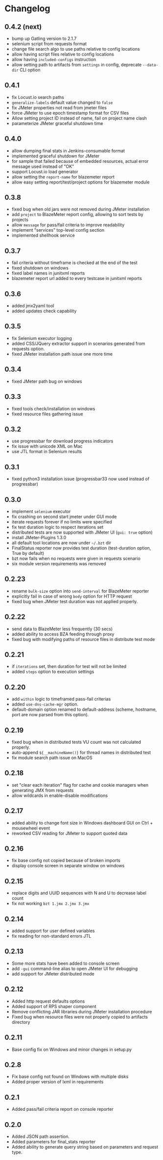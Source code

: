 # Changelog

## 0.4.2 (next)
 - bump up Gatling version to 2.1.7
 - selenium script from requests format
 - change file search algo to use paths relative to config locations
 - allow having script files relative to config locations
 - allow having `included-configs` instruction
 - allow setting path to artifacts from `settings` in config, deprecate `--data-dir` CLI option

## 0.4.1
 - fix Locust.io search paths
 - `generalize-labels` default value changed to `false`
 - fix JMeter properties not read from jmeter files
 - force JMeter to use epoch timestamp format for CSV files
 - Allow setting project ID instead of name, fail on project name clash
 - parameterize JMeter graceful shutdown time

## 0.4.0
 - allow dumping final stats in Jenkins-consumable format
 - implemented graceful shutdown for JMeter
 - for sample that failed because of embedded resources, actual error message used instead of "OK"
 - support Locust.io load generator
 - allow setting the `report-name` for blazemeter report
 - allow easy setting report/test/project options for blazemeter module

## 0.3.8
  - fixed bug when old jars were not removed during JMeter installation
  - add `project` to BlazeMeter report config, allowing to sort tests by projects
  - allow `message` for pass/fail criteria to improve readability
  - implement "services" top-level config section
  - implemented shellhook service

## 0.3.7
  - fail criteria without timeframe is checked at the end of the test
  - fixed shutdown on windows
  - fixed label names in junitxml reports
  - blazemeter report url added to every testcase in junitxml reports

## 0.3.6
  - added jmx2yaml tool
  - added updates check capability

## 0.3.5
  - fix Selenium executor logging
  - added CSS/JQuery extractor support in scenarios generated from requests option.
  - fixed JMeter installation path issue one more time

## 0.3.4
  - fixed JMeter path bug on windows
  
## 0.3.3
  - fixed tools check/installation on windows
  - fixed resource files gathering issue

## 0.3.2
  - use progressbar for download progress indicators
  - fix issue with unicode XML on Mac
  - use JTL format in Selenium results

## 0.3.1
  - fixed python3 installation issue (progressbar33 now used instead of progressbar)

## 0.3.0
  - implement `selenium` executor
  - fix crashing on second start jmeter under GUI mode
  - iterate requests forever if no limits were specified
  - fix test duration logic to respect iterations set
  - distributed tests are now supported with JMeter UI (`gui: true` option)
  - install JMeter-Plugins 1.3.0
  - all default tool locations are now under `~/.bzt` dir
  - FinalStatus reporter now provides test duration (test-duration option, True by default)
  - bzt now fails when no requests were given in requests scenario
  - six module version requirements was removed

## 0.2.23
  - rename `bulk-size` option into `send-interval` for BlazeMeter reporter
  - explicitly fail in case of wrong `body` option for HTTP request
  - fixed bug when JMeter test duration was not applied properly.

## 0.2.22
  - send data to BlazeMeter less frequently (30 secs)
  - added ability to access BZA feeding through proxy
  - fixed bug with modifying paths of resource files in distribute test mode
  
## 0.2.21
  - if `iterations` set, then duration for test will not be limited
  - added `steps` option to execution settings
  
## 0.2.20
  - add `within` logic to timeframed pass-fail criterias
  - added `use-dns-cache-mgr` option.
  - default-domain option renamed to default-address (scheme, hostname, port are now parsed from this option).
  
## 0.2.19
  - fixed bug when in distributed tests VU count was not calculated properly.
  - auto-append `${__machineName()}` for thread names in distributed test
  - fix module search path issue on MacOS

## 0.2.18
  - set "clear each iteration" flag for cache and cookie managers when generating JMX from requests
  - allow wildcards in enable-disable modifications  

## 0.2.17
  - added ability to change font size in Windows dashboard GUI on Ctrl + mousewheel event
  - reworked CSV reading for JMeter to support quoted data

## 0.2.16
  - fix base config not copied because of broken imports
  - display console screen in separate window on windows

## 0.2.15
  - replace digits and UUID sequences with N and U to decrease label count
  - fix not working `bzt 1.jmx 2.jmx 3.jmx`

## 0.2.14
  - added support for user defined variables
  - fix reading for non-standard errors JTL

## 0.2.13
  - Some more stats have been added to console screen
  - add `-gui` command-line alias to open JMeter UI for debugging
  - add support for JMeter distributed mode
  
## 0.2.12
  - Added http request defaults options
  - Added support of RPS shaper component
  - Remove conflicting JAR libraries during JMeter installation procedure
  - Fixed bug when resource files were not properly copied to artifacts directory

## 0.2.11
  - Base config fix on Windows and minor changes in setup.py

## 0.2.8
  - Fix base config not found on Windows with multiple disks
  - Added proper version of lxml in requirements

## 0.2.1
  - Added pass/fail criteria report on console reporter

## 0.2.0
  - Added JSON path assertion.
  - Added parameters for final_stats reporter
  - Added ability to generate query string based on parameters and request type.
